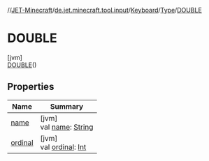//[JET-Minecraft](../../../../../index.md)/[de.jet.minecraft.tool.input](../../../index.md)/[Keyboard](../../index.md)/[Type](../index.md)/[DOUBLE](index.md)

# DOUBLE

[jvm]\
[DOUBLE](index.md)()

## Properties

| Name | Summary |
|---|---|
| [name](../-a-n-y/index.md#-372974862%2FProperties%2F-726029290) | [jvm]<br>val [name](../-a-n-y/index.md#-372974862%2FProperties%2F-726029290): [String](https://kotlinlang.org/api/latest/jvm/stdlib/kotlin/-string/index.html) |
| [ordinal](../-a-n-y/index.md#-739389684%2FProperties%2F-726029290) | [jvm]<br>val [ordinal](../-a-n-y/index.md#-739389684%2FProperties%2F-726029290): [Int](https://kotlinlang.org/api/latest/jvm/stdlib/kotlin/-int/index.html) |
